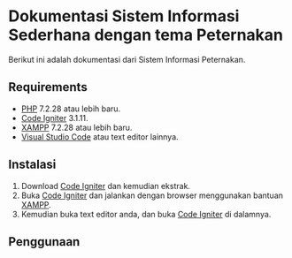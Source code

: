 # Dokumentasi Sistem Informasi Sederhana dengan tema Peternakan
Berikut ini adalah dokumentasi dari Sistem Informasi Peternakan.

## Requirements
- [PHP](https://www.php.net/) 7.2.28 atau lebih baru.
- [Code Igniter](https://codeigniter.com/) 3.1.11.
- [XAMPP](https://www.apachefriends.org/download.html) 7.2.28 atau lebih baru.
- [Visual Studio Code](https://code.visualstudio.com/) atau text editor lainnya.

## Instalasi
  1. Download [Code Igniter](https://codeigniter.com/) dan kemudian ekstrak.
  2. Buka [Code Igniter](https://codeigniter.com/) dan jalankan dengan browser menggunakan bantuan [XAMPP](https://www.apachefriends.org/download.html).
  3. Kemudian buka text editor anda, dan buka [Code Igniter](https://codeigniter.com/) di dalamnya.
  
## Penggunaan

